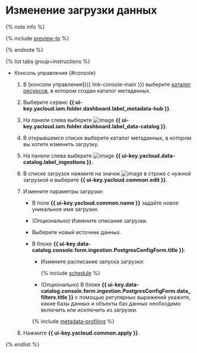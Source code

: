 # Изменение загрузки данных


{% note info %}

{% include [preview-tp](../../../_includes/preview-tp.md) %}

{% endnote %}


{% list tabs group=instructions %}

- Консоль управления {#console}

  1. В [консоли управления]({{ link-console-main }}) выберите [каталог ресурсов](../../../resource-manager/concepts/resources-hierarchy.md#folder), в котором создан каталог метаданных.
  1. Выберите сервис **{{ ui-key.yacloud.iam.folder.dashboard.label_metadata-hub }}**.
  1. Hа панели слева выберите ![image](../../../_assets/console-icons/folder-magnifier.svg) **{{ ui-key.yacloud.iam.folder.dashboard.label_data-catalog }}**.
  1. В открывшемся списке выберите каталог метаданных, в котором вы хотите изменить загрузку.
  1. На панели слева выберите ![image](../../../_assets/console-icons/arrow-up-from-square.svg) **{{ ui-key.yacloud.data-catalog.label_ingestions }}**.
  1. В списке загрузок нажмите на значок ![image](../../../_assets/console-icons/ellipsis.svg) в строке с нужной загрузкой и выберите **{{ ui-key.yacloud.common.edit }}**.
  1. Измените параметры загрузки:

     * В поле **{{ ui-key.yacloud.common.name }}** задайте новое уникальное имя загрузки.
     * (Опционально) Измените описание загрузки.
     * Выберите новый источник данных.
     * В блоке **{{ ui-key.data-catalog.console.form.ingestion.PostgresConfigForm.title }}**:

       * Измените расписание запуска загрузки:

          {% include [schedule](../../../_includes/metadata-hub/schedule-ingestion.md) %}

       * (Опционально) В блоке **{{ ui-key.data-catalog.console.form.ingestion.PostgresConfigForm.data_filters.title }}** с помощью регулярных выражений укажите, какие базы данных и объекты баз данных необходимо включить или исключить из загрузки.

       {% include [metadata-profiling](../../../_includes/metadata-hub/metadata-profiling.md) %}

  1. Нажмите **{{ ui-key.yacloud.common.apply }}**.

{% endlist %}
